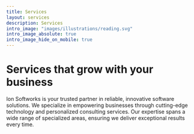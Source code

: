 ```yaml
---
title: Services
layout: services
description: Services
intro_image: "images/illustrations/reading.svg"
intro_image_absolute: true
intro_image_hide_on_mobile: true
---
```


# Services that grow with your business

Ion Softworks is your trusted partner in reliable, innovative software solutions. We specialize in empowering businesses through cutting-edge technology and personalized consulting services. Our expertise spans a wide range of specialized areas, ensuring we deliver exceptional results every time.
